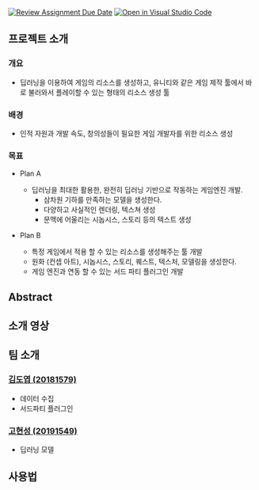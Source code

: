 [![Review Assignment Due Date](https://classroom.github.com/assets/deadline-readme-button-22041afd0340ce965d47ae6ef1cefeee28c7c493a6346c4f15d667ab976d596c.svg)](https://classroom.github.com/a/E--3axVr)
[![Open in Visual Studio Code](https://classroom.github.com/assets/open-in-vscode-f059dc9a6f8d3a56e377f745f24479a46679e63a5d9fe6f495e02850cd0d8118.svg)](https://classroom.github.com/online_ide?assignment_repo_id=7224778&assignment_repo_type=AssignmentRepo)
## 프로젝트 소개
### 개요
- 딥러닝을 이용하여 게임의 리소스를 생성하고, 유니티와 같은 게임 제작 툴에서 바로 불러와서 플레이할 수 있는 형태의 리소스 생성 툴

### 배경
- 인적 자원과 개발 속도, 창의성들이 필요한 게임 개발자를 위한 리소스 생성

### 목표
- Plan A
  - 딥러닝을 최대한 활용한, 완전히 딥러닝 기반으로 작동하는 게임엔진 개발.
    - 삼차원 기하를 만족하는 모델을 생성한다.
    - 다양하고 사실적인 렌더링, 텍스쳐 생성
    - 문맥에 어울리는 시놉시스, 스토리 등의 텍스트 생성

- Plan B
  - 특정 게임에서 적용 할 수 있는 리소스를 생성해주는 툴 개발
  - 원화 (컨셉 아트), 시놉시스, 스토리, 퀘스트, 텍스처, 모델링을 생성한다.
  - 게임 엔진과 연동 할 수 있는 서드 파티 플러그인 개발

## Abstract

## 소개 영상

## 팀 소개

### [김도엽 (20181579)](https://github.com/DYGames)
- 데이터 수집
- 서드파티 플러그인

### [고현성 (20191549)](https://github.com/cokwa)
- 딥러닝 모델

## 사용법
